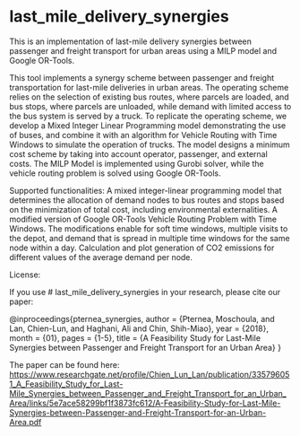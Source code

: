 # last_mile_delivery_synergies
This is an implementation of last-mile delivery synergies between passenger and freight transport for urban areas using a MILP model and Google OR-Tools.

This tool implements a synergy scheme between passenger and freight transportation for last-mile deliveries in urban areas. The operating scheme relies on the selection of existing bus routes, where parcels are loaded, and bus stops, where parcels are unloaded, while demand with limited access to the bus system is served by a truck. To replicate the operating scheme, we develop a Mixed Integer Linear Programming model demonstrating the use of buses, and combine it with an algorithm for Vehicle Routing with Time Windows to simulate the operation of trucks. The model designs a minimum cost scheme by taking into account operator, passenger, and external costs.
The MILP Model is implemented using Gurobi solver, while the vehicle routing problem is solved using Google OR-Tools.

Supported functionalities:
A mixed integer-linear programming model that determines the allocation of demand nodes to bus routes and stops based on the minimization of total cost, including environmental externalities.
A modified version of Google OR-Tools Vehicle Routing Problem with Time Windows. The modifications enable for soft time windows, multiple visits to the depot, and demand that is spread in multiple time windows for the same node within a day.
Calculation and plot generation of CO2 emissions for different values of the average demand per node.

License:

If you use # last_mile_delivery_synergies in your research, please cite our paper:

@inproceedings{pternea_synergies,
author = {Pternea, Moschoula, and Lan, Chien-Lun, and Haghani, Ali and Chin, Shih-Miao},
year = {2018},
month = {01},
pages = {1-5},
title = {A Feasibility Study for Last-Mile Synergies between Passenger and Freight Transport for an Urban Area}
}

The paper can be found here: https://www.researchgate.net/profile/Chien_Lun_Lan/publication/335796051_A_Feasibility_Study_for_Last-Mile_Synergies_between_Passenger_and_Freight_Transport_for_an_Urban_Area/links/5e7ace58299bf1f3873fc612/A-Feasibility-Study-for-Last-Mile-Synergies-between-Passenger-and-Freight-Transport-for-an-Urban-Area.pdf
